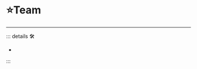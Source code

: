 # ⭐<labor>Team</labor>

---

<!-- =================================================== -->
<!-- =================================================== -->
<!-- =================================================== -->
<!-- =================================================== -->
<!-- =================================================== -->
::: details 🛠

-

:::
